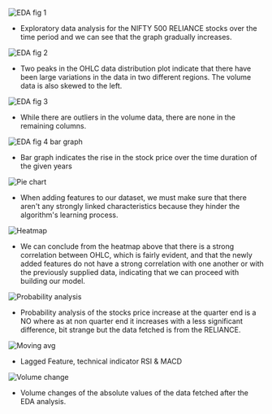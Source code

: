 
![EDA fig 1](https://github.com/user-attachments/assets/542254cd-e5d9-4f17-b3c5-1711ef64efa3)
- Exploratory data analysis for the NIFTY 500 RELIANCE stocks over the time period and we can see that the graph gradually increases.

![EDA fig 2](https://github.com/user-attachments/assets/dd06ea58-cdd0-47bb-a943-54b314a4fa8a)
- Two peaks in the OHLC data distribution plot indicate that there have been large variations in the data in two different regions. The volume data is also skewed to the left.

 ![EDA fig 3](https://github.com/user-attachments/assets/8c3c657e-d715-46e2-903a-bd6f7690dd48)
- While there are outliers in the volume data, there are none in the remaining columns.

![EDA fig 4 bar graph](https://github.com/user-attachments/assets/be5e33c5-56a2-43e9-95a3-5dfdddfabd98)
- Bar graph indicates the rise in the stock price over the time duration of the given years

![Pie chart](https://github.com/user-attachments/assets/cca6ebb5-436e-4b0e-afc1-d07cbd9bb863)
- When adding features to our dataset, we must make sure that there aren't any strongly linked characteristics because they hinder the algorithm's learning process.

![Heatmap](https://github.com/user-attachments/assets/55da20f1-597a-4a5a-b802-dc556efb0ce3)
- We can conclude from the heatmap above that there is a strong correlation between OHLC, which is fairly evident, and that the newly added features do not have a strong correlation with one another or with the previously supplied data, indicating that we can proceed with building our model.

![Probability analysis](https://github.com/user-attachments/assets/4583c621-2296-498e-b7f6-04cec4a060e2)
- Probability analysis of the stocks price increase at the quarter end is a NO where as at non quarter end it increases with a less significant difference, bit strange but the data fetched is from the RELIANCE.

![Moving avg](https://github.com/user-attachments/assets/147c4a4f-88dd-48bd-a701-d8eb40c30a3a)
- Lagged Feature, technical indicator RSI & MACD

![Volume change](https://github.com/user-attachments/assets/7f5a7ce0-d1db-4bd6-a102-276acf4e243f)
- Volume changes of the absolute values of the data fetched after the EDA analysis.
